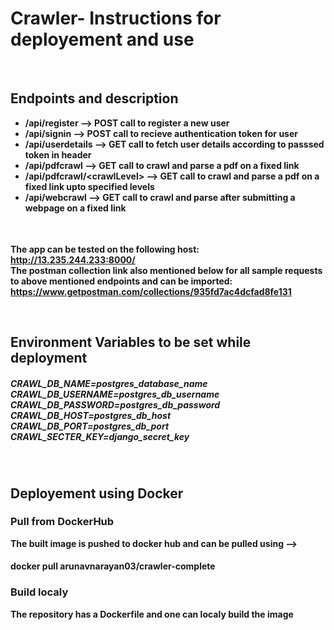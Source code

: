 <h1>Crawler- Instructions for deployement and use</h1><br>
<p>
    <span> <h2>Endpoints and description</h2><b></span>
    <table>
    <ul>
        <li>/api/register --> POST call to register a new user</li>
        <li>/api/signin -->  POST call to recieve authentication token for user</li>
        <li>/api/userdetails --> GET call to fetch user details according to passsed token in header</li>
        <li>/api/pdfcrawl --> GET call to crawl and parse a pdf on a fixed link</li>
        <li>/api/pdfcrawl/&#60;crawlLevel&#62; --> GET call to crawl and parse a pdf on a fixed link upto specified  levels</li>
        <li>/api/webcrawl --> GET call to crawl and parse after submitting a webpage on a fixed link</li>
    </ul>
    </table>
    <span>
    </br>The app can be tested on the following host: </br>
    <a href= http://15.206.122.190:8000/ >http://13.235.244.233:8000/</a>
    </span>
    <span>
    </br>The postman collection link also mentioned below for all sample requests to above mentioned endpoints and can be imported: </br>
    <a href= https://www.getpostman.com/collections/935fd7ac4dcfad8fe131 >https://www.getpostman.com/collections/935fd7ac4dcfad8fe131</a>
    </span>

</p></br>
<p>
    <span> <h2>Environment Variables to be set while deployment</h2><b></span>
    <h5>CRAWL_DB_NAME=postgres_database_name</br>
    CRAWL_DB_USERNAME=postgres_db_username</br>
    CRAWL_DB_PASSWORD=postgres_db_password</br>
    CRAWL_DB_HOST=postgres_db_host</br>
    CRAWL_DB_PORT=postgres_db_port</br>
    CRAWL_SECTER_KEY=django_secret_key</br><h5>
</p></br>


<p>
    <span> <h2>Deployement using Docker</h2><b></span>
    <p>
    <span> <h3>Pull from DockerHub</h3><b></span>
    <p>The built image is pushed to docker hub and can be pulled using --> </br><h4> docker pull arunavnarayan03/crawler-complete</h4></p>
    </p>
    <span> <h3>Build localy</h3><b></span>
    <p>The repository has a Dockerfile and one can localy build the image</p></br>
    </p>
</p></br>



